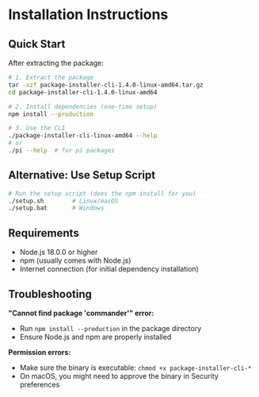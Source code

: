 # Installation Instructions

## Quick Start

After extracting the package:

```bash
# 1. Extract the package
tar -xzf package-installer-cli-1.4.0-linux-amd64.tar.gz
cd package-installer-cli-1.4.0-linux-amd64

# 2. Install dependencies (one-time setup)
npm install --production

# 3. Use the CLI
./package-installer-cli-linux-amd64 --help
# or
./pi --help  # for pi packages
```

## Alternative: Use Setup Script

```bash
# Run the setup script (does the npm install for you)
./setup.sh        # Linux/macOS
./setup.bat       # Windows
```

## Requirements

- Node.js 18.0.0 or higher
- npm (usually comes with Node.js)
- Internet connection (for initial dependency installation)

## Troubleshooting

**"Cannot find package 'commander'" error:**
- Run `npm install --production` in the package directory
- Ensure Node.js and npm are properly installed

**Permission errors:**
- Make sure the binary is executable: `chmod +x package-installer-cli-*`
- On macOS, you might need to approve the binary in Security preferences
